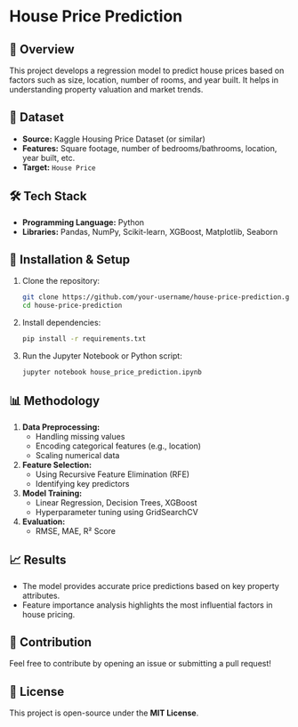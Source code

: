 # House Price Prediction

## 📌 Overview
This project develops a regression model to predict house prices based on factors such as size, location, number of rooms, and year built. It helps in understanding property valuation and market trends.

## 📂 Dataset
- **Source:** Kaggle Housing Price Dataset (or similar)
- **Features:** Square footage, number of bedrooms/bathrooms, location, year built, etc.
- **Target:** `House Price`

## 🛠️ Tech Stack
- **Programming Language:** Python
- **Libraries:** Pandas, NumPy, Scikit-learn, XGBoost, Matplotlib, Seaborn

## 🚀 Installation & Setup
1. Clone the repository:
   ```sh
   git clone https://github.com/your-username/house-price-prediction.git
   cd house-price-prediction
   ```
2. Install dependencies:
   ```sh
   pip install -r requirements.txt
   ```
3. Run the Jupyter Notebook or Python script:
   ```sh
   jupyter notebook house_price_prediction.ipynb
   ```

## 📊 Methodology
1. **Data Preprocessing:**
   - Handling missing values
   - Encoding categorical features (e.g., location)
   - Scaling numerical data
2. **Feature Selection:**
   - Using Recursive Feature Elimination (RFE)
   - Identifying key predictors
3. **Model Training:**
   - Linear Regression, Decision Trees, XGBoost
   - Hyperparameter tuning using GridSearchCV
4. **Evaluation:**
   - RMSE, MAE, R² Score

## 📈 Results
- The model provides accurate price predictions based on key property attributes.
- Feature importance analysis highlights the most influential factors in house pricing.

## 🤝 Contribution
Feel free to contribute by opening an issue or submitting a pull request!

## 📜 License
This project is open-source under the **MIT License**.
